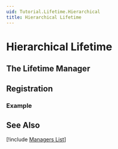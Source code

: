 ```yaml
---
uid: Tutorial.Lifetime.Hierarchical
title: Hierarchical Lifetime
---
```


# Hierarchical Lifetime

## The Lifetime Manager

## Registration

### Example

## See Also

[!include [Managers List](managers.md)]
